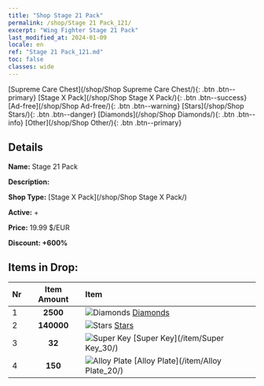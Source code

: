 ```yaml
---
title: "Shop Stage 21 Pack"
permalink: /shop/Stage 21 Pack_121/
excerpt: "Wing Fighter Stage 21 Pack"
last_modified_at: 2024-01-09
locale: en
ref: "Stage 21 Pack_121.md"
toc: false
classes: wide
---
```



  [Supreme Care Chest](/shop/Shop Supreme Care Chest/){: .btn .btn--primary}   [Stage X Pack](/shop/Shop Stage X Pack/){: .btn .btn--success}   [Ad-free](/shop/Shop Ad-free/){: .btn .btn--warning}   [Stars](/shop/Shop Stars/){: .btn .btn--danger}   [Diamonds](/shop/Shop Diamonds/){: .btn .btn--info}   [Other](/shop/Shop Other/){: .btn .btn--primary} 

## Details

 **Name:** Stage 21 Pack 

 **Description:** 

 **Shop Type:** [Stage X Pack](/shop/Shop Stage X Pack/)

 **Active:** + 

 **Price:** 19.99 $/EUR 

 **Discount: +600%** 



## Items in Drop:

  |  Nr | Item Amount  |       Item       |
  |:----|:------------:|:-----------------|
  | 1 | **2500**  | ![Diamonds](/images/item/Diamonds_p.png) [Diamonds](/item/Diamonds_15/) | 
  | 2 | **140000**  | ![Stars](/images/item/Stars_p.png) [Stars](/item/Stars_2/) | 
  | 3 | **32**  | ![Super Key](/images/item/Super_Key_p.png) [Super Key](/item/Super Key_30/) | 
  | 4 | **150**  | ![Alloy Plate](/images/item/Alloy_Plate_p.png) [Alloy Plate](/item/Alloy Plate_20/) | 

